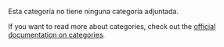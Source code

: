 Esta categoría no tiene ninguna categoría adjuntada.

If you want to read more about categories, check out the [official documentation on categories](https://docs.firefly-iii.org/concepts/categories).